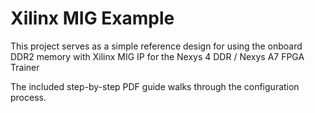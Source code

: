 # Xilinx MIG Example
This project serves as a simple reference design for using the onboard DDR2 memory with Xilinx MIG IP for the Nexys 4 DDR / Nexys A7 FPGA Trainer

The included step-by-step PDF guide walks through the configuration process.
